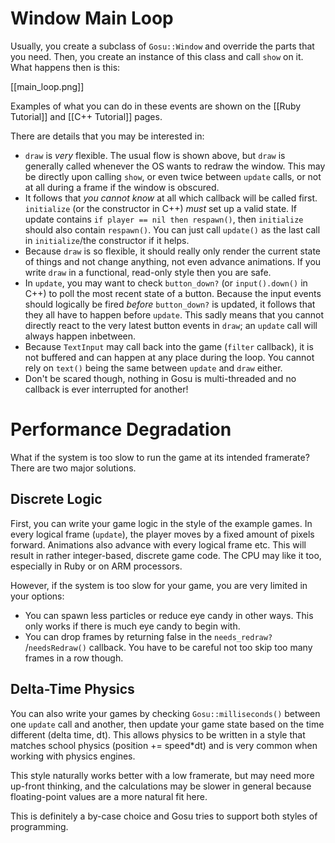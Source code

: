 # Window Main Loop

Usually, you create a subclass of `Gosu::Window` and override the parts that you need. Then, you create an instance of this class and call `show` on it. What happens then is this:

[[main_loop.png]]

Examples of what you can do in these events are shown on the [[Ruby Tutorial]] and [[C++ Tutorial]] pages.

There are details that you may be interested in:

  * `draw` is _very_ flexible. The usual flow is shown above, but `draw` is generally called whenever the OS wants to redraw the window. This may be directly upon calling `show`, or even twice between `update` calls, or not at all during a frame if the window is obscured.
  * It follows that _you cannot know_ at all which callback will be called first. `initialize` (or the constructor in C++) _must_ set up a valid state. If update contains `if player == nil then respawn()`, then `initialize` should also contain `respawn()`. You can just call `update()` as the last call in `initialize`/the constructor if it helps.
  * Because `draw` is so flexible, it should really only render the current state of things and not change anything, not even advance animations. If you write `draw` in a functional, read-only style then you are safe.
  * In `update`, you may want to check `button_down?` (or `input().down()` in C++) to poll the most recent state of a button. Because the input events should logically be fired _before_ `button_down?` is updated, it follows that they all have to happen before `update`. This sadly means that you cannot directly react to the very latest button events in `draw`; an `update` call will always happen inbetween.
  * Because `TextInput` may call back into the game (`filter` callback), it is not buffered and can happen at any place during the loop. You cannot rely on `text()` being the same between `update` and `draw` either.
  * Don't be scared though, nothing in Gosu is multi-threaded and no callback is ever interrupted for another!

# Performance Degradation

What if the system is too slow to run the game at its intended framerate? There are two major solutions.

## Discrete Logic

First, you can write your game logic in the style of the example games. In every logical frame (`update`), the player moves by a fixed amount of pixels forward. Animations also advance with every logical frame etc. This will result in rather integer-based, discrete game code. The CPU may like it too, especially in Ruby or on ARM processors.

However, if the system is too slow for your game, you are very limited in your options:

  * You can spawn less particles or reduce eye candy in other ways. This only works if there is much eye candy to begin with.
  * You can drop frames by returning false in the `needs_redraw? `/`needsRedraw()` callback. You have to be careful not too skip too many frames in a row though.

## Delta-Time Physics

You can also write your games by checking `Gosu::milliseconds()` between one `update` call and another, then update your game state based on the time different (delta time, dt). This allows physics to be written in a style that matches school physics (position += speed*dt) and is very common when working with physics engines.

This style naturally works better with a low framerate, but may need more up-front thinking, and the calculations may be slower in general because floating-point values are a more natural fit here.

This is definitely a by-case choice and Gosu tries to support both styles of programming.
